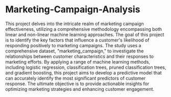 # Marketing-Campaign-Analysis

This project delves into the intricate realm of marketing campaign effectiveness, utilizing a 
comprehensive methodology encompassing both linear and non-linear machine learning 
approaches. The goal of this project is to identify the key factors that influence a customer's 
likelihood of responding positively to marketing campaigns. The study uses a comprehensive 
dataset, "marketing_campaign," to investigate the relationships between customer characteristics 
and their responses to marketing efforts. By applying a range of machine learning methods, 
including logistic regression, classification trees, pruned classification trees, and gradient boosting, 
this project aims to develop a predictive model that can accurately identify the most significant 
predictors of customer response. The ultimate objective is to provide actionable insights for 
optimizing marketing strategies and enhancing customer engagement.
